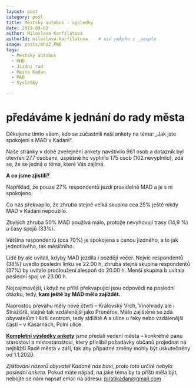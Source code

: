 ```yaml
---
layout: post
category: post
title: Městský autobus - výsledky    
date: 2019-09-02
author: Miloslava Karfilátová
authorId: miloslava.karfilatova    # uid nekoho z _people
image: posts/mhd2.PNG
tags:
  - Mestsky autobus
  - MHD
  - Jizdni rad
  - Mesto Kadan
  - MAD
  - Vysledky
  
---
```


# předáváme k jednání do rady města 

Děkujeme tímto všem, kdo se zúčastnili naší ankety na téma: „Jak jste spokojeni s MAD v Kadani“.

Naše stránky v době zveřejnění ankety navštívilo 961 osob a dotazník byl otevřen 277 osobami, úspěšně ho vyplnilo 175 osob (102 nevyplnilo),
zdá se, že se jedná o téma, které Vás zajímá. 

**A co jsme zjistili?** 

Například, že pouze 27% respondentů jezdí pravidelně MAD a je s ní spokojeno. 

Co nás překvapilo, že zhruba stejně velká skupina cca 25% ještě nikdy MAD v Kadani nepoužilo. 

Zbylých zhruba 50% MAD používá málo, protože nevyhovují trasy (14,9 %) a časy spojů (33%).

Většina respondentů (cca 70%) je spokojena s cenou jízdného, a to jak jednotlivého, tak měsíčního.

Lidé by ale uvítali, kdyby MAD jezdila  i později večer. Nejvíc respondentů (38%) uvedlo poslední linku ve 22.00 h, zhruba stejná skupina respondentů (37%) by uvítalo prodloužení alespoň do 20.00 h. Menší skupina b uvítala poslední spoj ve 23.00 h.

Nejzajímavější, i když ne příliš překvapující jsou odpovědi na poslední otázku, tedy, **kam ještě by MAD mělo zajíždět.** 

Naprostou převahu měly nové čtvrti – Královský Vrch, Vinohrady ale i Strážiště, stejně tak vzdálenější jako Prunéřov. 
Málo zajištěné se zdá obyvatelům i širší centrum, tedy sídliště A a ulice u řeky nebo vzdálenější části – v Kasárnách, Polní ulice.

**[Kompletní výsledky ankety](https://drive.google.com/open?id=1FHiklkEyREKAMhh838dbyu3CviUwdiBp)** jsme předali vedení města – konkrétně panu starostovi a místostarostovi, který přislíbil požadavky občanů
projednat na nejbližší Radě města v září, tak aby případné změny mohly být uskutečněny od 1.1.2020.

*Zjišťování názorů obyvatel Kadaně nás baví, proto toto určitě nebyla poslední anketa.*
Pokud máte nápad, na jaké téma by ta příští měla být, nebojte se nám napsat email na adresu: piratikadan@gmail.com  


